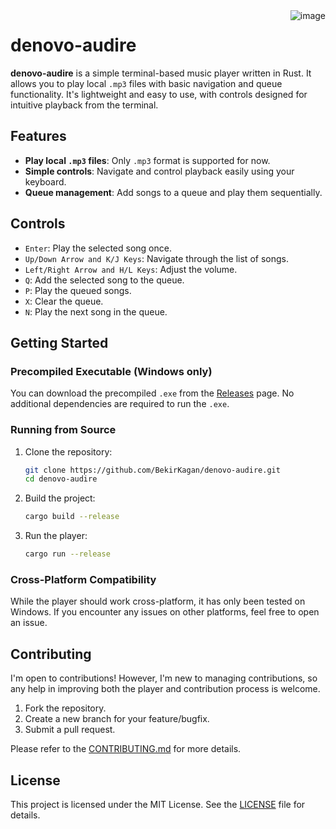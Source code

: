 <img align="right" alt="image" title="denovo-audire-icon" src="https://github.com/user-attachments/assets/3e8bd0e2-3b4d-4659-a667-554486bab56a"/> 

# denovo-audire

**denovo-audire** is a simple terminal-based music player written in Rust. It allows you to play local `.mp3` files with basic navigation and queue functionality. It's lightweight and easy to use, with controls designed for intuitive playback from the terminal.

## Features

- **Play local `.mp3` files**: Only `.mp3` format is supported for now.
- **Simple controls**: Navigate and control playback easily using your keyboard.
- **Queue management**: Add songs to a queue and play them sequentially.

## Controls

- `Enter`: Play the selected song once.
- `Up/Down Arrow and K/J Keys`: Navigate through the list of songs.
- `Left/Right Arrow and H/L Keys`: Adjust the volume.
- `Q`: Add the selected song to the queue.
- `P`: Play the queued songs.
- `X`: Clear the queue.
- `N`: Play the next song in the queue.

## Getting Started

### Precompiled Executable (Windows only)

You can download the precompiled `.exe` from the [Releases](https://github.com/BekirKagan/denovo-audire/releases) page. No additional dependencies are required to run the `.exe`.

### Running from Source

1. Clone the repository:
   ```bash
   git clone https://github.com/BekirKagan/denovo-audire.git
   cd denovo-audire

2. Build the project:
   ```bash
   cargo build --release

3. Run the player:
   ```bash
   cargo run --release

### Cross-Platform Compatibility

While the player should work cross-platform, it has only been tested on Windows. If you encounter any issues on other platforms, feel free to open an issue.

## Contributing

I'm open to contributions! However, I'm new to managing contributions, so any help in improving both the player and contribution process is welcome.

1. Fork the repository.
2. Create a new branch for your feature/bugfix.
3. Submit a pull request.

Please refer to the [CONTRIBUTING.md](CONTRIBUTING.md) for more details.

## License

This project is licensed under the MIT License. See the [LICENSE](LICENSE) file for details.
